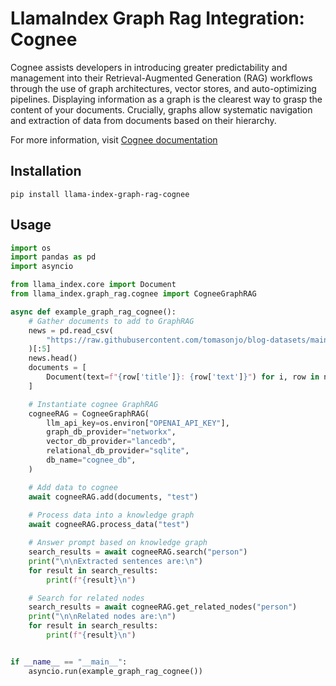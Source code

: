 # LlamaIndex Graph Rag Integration: Cognee

Cognee assists developers in introducing greater predictability and management into their Retrieval-Augmented Generation (RAG) workflows through the use of graph architectures, vector stores, and auto-optimizing pipelines. Displaying information as a graph is the clearest way to grasp the content of your documents. Crucially, graphs allow systematic navigation and extraction of data from documents based on their hierarchy.

For more information, visit [Cognee documentation](https://docs.cognee.ai/)


## Installation

```shell
pip install llama-index-graph-rag-cognee
```

## Usage

```python
import os
import pandas as pd
import asyncio

from llama_index.core import Document
from llama_index.graph_rag.cognee import CogneeGraphRAG

async def example_graph_rag_cognee():
    # Gather documents to add to GraphRAG
    news = pd.read_csv(
        "https://raw.githubusercontent.com/tomasonjo/blog-datasets/main/news_articles.csv"
    )[:5]
    news.head()
    documents = [
        Document(text=f"{row['title']}: {row['text']}") for i, row in news.iterrows()
    ]

    # Instantiate cognee GraphRAG
    cogneeRAG = CogneeGraphRAG(
        llm_api_key=os.environ["OPENAI_API_KEY"],
        graph_db_provider="networkx",
        vector_db_provider="lancedb",
        relational_db_provider="sqlite",
        db_name="cognee_db",
    )

    # Add data to cognee
    await cogneeRAG.add(documents, "test")
    
    # Process data into a knowledge graph
    await cogneeRAG.process_data("test")

    # Answer prompt based on knowledge graph
    search_results = await cogneeRAG.search("person")
    print("\n\nExtracted sentences are:\n")
    for result in search_results:
        print(f"{result}\n")

    # Search for related nodes
    search_results = await cogneeRAG.get_related_nodes("person")
    print("\n\nRelated nodes are:\n")
    for result in search_results:
        print(f"{result}\n")


if __name__ == "__main__":
    asyncio.run(example_graph_rag_cognee())
```